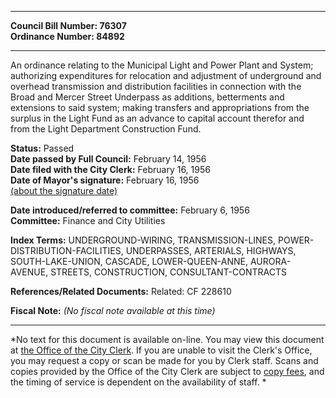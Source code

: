 * * * * *  
  
**Council Bill Number: [](#h0)[](#h2)76307**   
**Ordinance Number: 84892**  
  
* * * * *  
  
An ordinance relating to the Municipal Light and Power Plant and System; authorizing expenditures for relocation and adjustment of underground and overhead transmission and distribution facilities in connection with the Broad and Mercer Street Underpass as additions, betterments and extensions to said system; making transfers and appropriations from the surplus in the Light Fund as an advance to capital account therefor and from the Light Department Construction Fund.  
  
**Status:** Passed   
**Date passed by Full Council:** February 14, 1956   
**Date filed with the City Clerk:** February 16, 1956   
**Date of Mayor's signature:** February 16, 1956   
[(about the signature date)](/~public/approvaldate.htm)   
  
  
**Date introduced/referred to committee:** February 6, 1956   
**Committee:** Finance and City Utilities   
  
**Index Terms:** UNDERGROUND-WIRING, TRANSMISSION-LINES, POWER-DISTRIBUTION-FACILITIES, UNDERPASSES, ARTERIALS, HIGHWAYS, SOUTH-LAKE-UNION, CASCADE, LOWER-QUEEN-ANNE, AURORA-AVENUE, STREETS, CONSTRUCTION, CONSULTANT-CONTRACTS  
  
**References/Related Documents:** Related: CF 228610  
  
**Fiscal Note:** *(No fiscal note available at this time)*  
  
* * * * *  
  
*No text for this document is available on-line. You may view this document at [the Office of the City Clerk](http://www.seattle.gov/leg/clerk/contactUs.htm). If you are unable to visit the Clerk's Office, you may request a copy or scan be made for you by Clerk staff. Scans and copies provided by the Office of the City Clerk are subject to [copy fees](http://clerk.seattle.gov/~public/clerkfees.htm), and the timing of service is dependent on the availability of staff. *  
  
  
